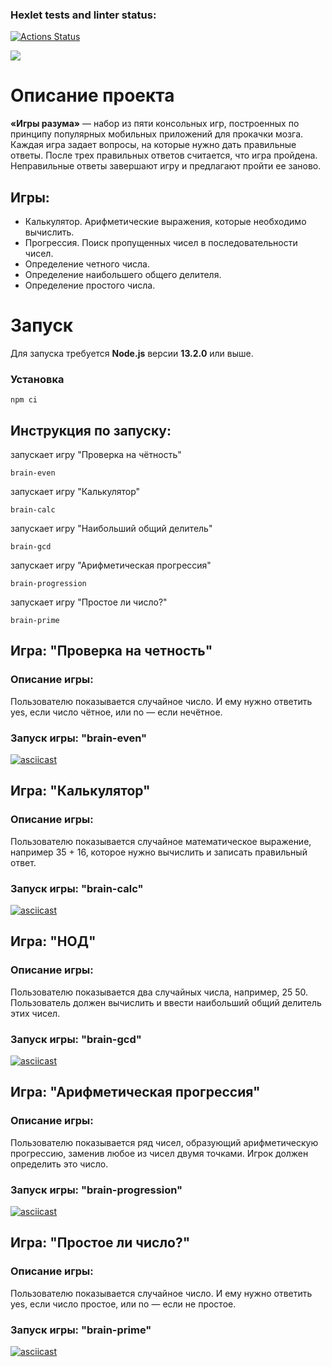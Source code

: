 ### Hexlet tests and linter status:
[![Actions Status](https://github.com/frieswithsalsa/frontend-project-44/actions/workflows/hexlet-check.yml/badge.svg)](https://github.com/frieswithsalsa/frontend-project-44/actions)

<a href="https://codeclimate.com/github/frieswithsalsa/brain-games/maintainability"><img src="https://api.codeclimate.com/v1/badges/aee79343b22090682aef/maintainability" /></a>

<h1>Описание проекта</h1>

<b>«Игры разума»</b> — набор из пяти консольных игр, построенных по принципу популярных мобильных приложений для прокачки мозга. Каждая игра задает вопросы, на которые нужно дать правильные ответы. После трех правильных ответов считается, что игра пройдена. Неправильные ответы завершают игру и предлагают пройти ее заново. 

<h2>Игры:</h2>

<ul>
<li>Калькулятор. Арифметические выражения, которые необходимо вычислить.</li>
<li>Прогрессия. Поиск пропущенных чисел в последовательности чисел.</li>
<li>Определение четного числа.</li>
<li>Определение наибольшего общего делителя.</li>
<li>Определение простого числа.</li>
</ul>

<h1>Запуск</h2>

Для запуска требуется <b>Node.js</b> версии <b>13.2.0</b> или выше.

### Установка

```
npm ci
```


## Инструкция по запуску:

запускает игру "Проверка на чётность"

```
brain-even
```

запускает игру "Калькулятор"

```
brain-calc
```

запускает игру "Наибольший общий делитель"

```
brain-gcd
```

запускает игру "Арифметическая прогрессия"

```
brain-progression
```

запускает игру "Простое ли число?"

```
brain-prime
```
## Игра: "Проверка на четность"
### Описание игры:
Пользователю показывается случайное число. И ему нужно ответить yes, если число чётное, или no — если нечётное.
### Запуск игры: __"brain-even"__

[![asciicast](https://asciinema.org/a/gV7GtnOjF155hMVklh3tcLMRh.svg)](https://asciinema.org/a/jQ57PMc1rSMVd7rC4QgxTKXnq)

## Игра: "Калькулятор"
### Описание игры:
Пользователю показывается случайное математическое выражение, например 35 + 16, которое нужно вычислить и записать правильный ответ.
### Запуск игры: __"brain-calc"__
[![asciicast](https://asciinema.org/a/skzUhVffVHj2ALjZfIEVgEaQW.svg)](https://asciinema.org/a/UGkITCQh9JZKYb8QZU6gODRfM)

## Игра: "НОД"
### Описание игры:
Пользователю показывается два случайных числа, например, 25 50. Пользователь должен вычислить и ввести наибольший общий делитель этих чисел.
### Запуск игры: __"brain-gcd"__
[![asciicast](https://asciinema.org/a/rWCMyJdfVcFfjxa2GrMmQ9KVe.svg)](https://asciinema.org/a/p2PgBwHYbAnX0JJRCaXh723Wf)

## Игра: "Арифметическая прогрессия"
### Описание игры:
Пользователю показывается ряд чисел, образующий арифметическую прогрессию, заменив любое из чисел двумя точками. Игрок должен определить это число.
### Запуск игры: __"brain-progression"__
[![asciicast](https://asciinema.org/a/kjsEAMHoUedjHcEbK5GOI0f8y.svg)](https://asciinema.org/a/jBnaR30Xt4ppvddfDqTwLDWok)

## Игра: "Простое ли число?"
### Описание игры:
Пользователю показывается случайное число. И ему нужно ответить yes, если число простое, или no — если не простое.
### Запуск игры: __"brain-prime"__
[![asciicast](https://asciinema.org/a/ptW43GSZzHwVnDcHvdNyms7bO.svg)](https://asciinema.org/a/uqJ3sgHFQMQj9E4qhSS5AwM9L)


